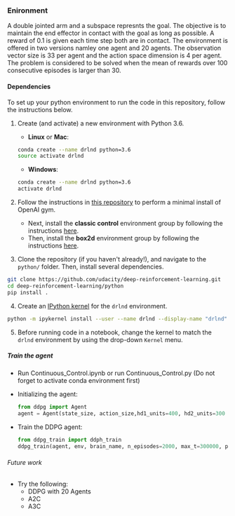 ### Enironment
A double jointed arm and a subspace represnts the goal. The objective is to maintain the end effector in contact with the goal as long as possible. A reward of 0.1 is given each time step both are in contact. The environment is offered in two versions namley one agent and 20 agents. The observation vector size is 33 per agent and the action space dimension is 4 per agent.
The problem is considered to be solved when the mean of rewards over 100 consecutive episodes is larger than 30.
 
#### Dependencies

To set up your python environment to run the code in this repository, follow the instructions below.

1. Create (and activate) a new environment with Python 3.6.

	- __Linux__ or __Mac__: 
	```bash
	conda create --name drlnd python=3.6
	source activate drlnd
	```
	- __Windows__: 
	```bash
	conda create --name drlnd python=3.6 
	activate drlnd
	```
	
2. Follow the instructions in [this repository](https://github.com/openai/gym) to perform a minimal install of OpenAI gym.  
	- Next, install the **classic control** environment group by following the instructions [here](https://github.com/openai/gym#classic-control).
	- Then, install the **box2d** environment group by following the instructions [here](https://github.com/openai/gym#box2d).
	
3. Clone the repository (if you haven't already!), and navigate to the `python/` folder.  Then, install several dependencies.
```bash
git clone https://github.com/udacity/deep-reinforcement-learning.git
cd deep-reinforcement-learning/python
pip install .
```

4. Create an [IPython kernel](http://ipython.readthedocs.io/en/stable/install/kernel_install.html) for the `drlnd` environment.  
```bash
python -m ipykernel install --user --name drlnd --display-name "drlnd"
```

5. Before running code in a notebook, change the kernel to match the `drlnd` environment by using the drop-down `Kernel` menu. 

##### Train the agent
* Run Continuous_Control.ipynb or run Continuous_Control.py (Do not forget to activate conda environment first)

* Initializing the agent:
    ```python
    from ddpg import Agent
    agent = Agent(state_size, action_size,hd1_units=400, hd2_units=300 ,random_seed = 0, buffer_size = int(2e5), batch_size = 256, tau = 0.0005, actorLr =1e-3, criticLr = 1e-3, weight_decay = 0, update_every = 20, gamma = 0.99)
    ```
* Train the DDPG agent:
    ```python
    from ddpg_train import ddph_train
    ddpg_train(agent, env, brain_name, n_episodes=2000, max_t=300000, print_every=100)
     ```
###### Future work
* Try the following:
    * DDPG with 20 Agents
    * A2C   
    * A3C
